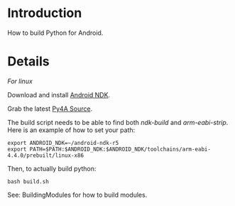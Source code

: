 # Introduction #
How to build Python for Android.


# Details #
_For linux_

Download and install [Android NDK](http://developer.android.com/sdk/ndk/index.html).

Grab the latest [Py4A Source](http://code.google.com/p/python-for-android/source/checkout).

The build script needs to be able to find both _ndk-build_ and _arm-eabi-strip_. Here is an example of how to set your path:

```
export ANDROID_NDK=~/android-ndk-r5
export PATH=$PATH:$ANDROID_NDK:$ANDROID_NDK/toolchains/arm-eabi-4.4.0/prebuilt/linux-x86
```

Then, to actually build python:

```
bash build.sh
```

See: BuildingModules for how to build modules.